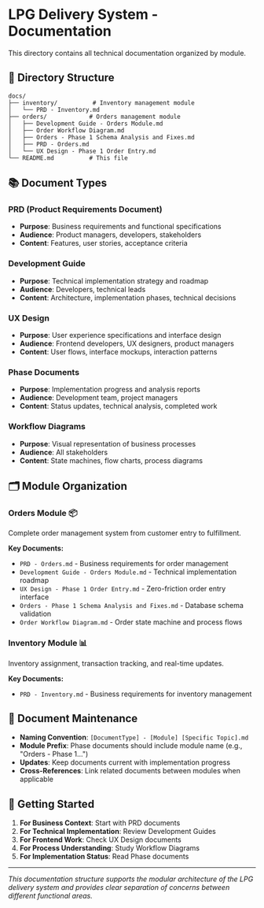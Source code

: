 # LPG Delivery System - Documentation

This directory contains all technical documentation organized by module.

## 📁 Directory Structure

```
docs/
├── inventory/          # Inventory management module
│   └── PRD - Inventory.md
├── orders/            # Orders management module  
│   ├── Development Guide - Orders Module.md
│   ├── Order Workflow Diagram.md
│   ├── Orders - Phase 1 Schema Analysis and Fixes.md
│   ├── PRD - Orders.md
│   └── UX Design - Phase 1 Order Entry.md
└── README.md          # This file
```

## 📚 Document Types

### **PRD (Product Requirements Document)**
- **Purpose**: Business requirements and functional specifications
- **Audience**: Product managers, developers, stakeholders
- **Content**: Features, user stories, acceptance criteria

### **Development Guide**
- **Purpose**: Technical implementation strategy and roadmap
- **Audience**: Developers, technical leads
- **Content**: Architecture, implementation phases, technical decisions

### **UX Design**
- **Purpose**: User experience specifications and interface design
- **Audience**: Frontend developers, UX designers, product managers
- **Content**: User flows, interface mockups, interaction patterns

### **Phase Documents**
- **Purpose**: Implementation progress and analysis reports
- **Audience**: Development team, project managers
- **Content**: Status updates, technical analysis, completed work

### **Workflow Diagrams**
- **Purpose**: Visual representation of business processes
- **Audience**: All stakeholders
- **Content**: State machines, flow charts, process diagrams

## 🗂️ Module Organization

### **Orders Module** 📦
Complete order management system from customer entry to fulfillment.

**Key Documents:**
- `PRD - Orders.md` - Business requirements for order management
- `Development Guide - Orders Module.md` - Technical implementation roadmap
- `UX Design - Phase 1 Order Entry.md` - Zero-friction order entry interface
- `Orders - Phase 1 Schema Analysis and Fixes.md` - Database schema validation
- `Order Workflow Diagram.md` - Order state machine and process flows

### **Inventory Module** 📊
Inventory assignment, transaction tracking, and real-time updates.

**Key Documents:**
- `PRD - Inventory.md` - Business requirements for inventory management

## 🔄 Document Maintenance

- **Naming Convention**: `[DocumentType] - [Module] [Specific Topic].md`
- **Module Prefix**: Phase documents should include module name (e.g., "Orders - Phase 1...")
- **Updates**: Keep documents current with implementation progress
- **Cross-References**: Link related documents between modules when applicable

## 🚀 Getting Started

1. **For Business Context**: Start with PRD documents
2. **For Technical Implementation**: Review Development Guides
3. **For Frontend Work**: Check UX Design documents
4. **For Process Understanding**: Study Workflow Diagrams
5. **For Implementation Status**: Read Phase documents

---

*This documentation structure supports the modular architecture of the LPG delivery system and provides clear separation of concerns between different functional areas.*